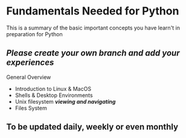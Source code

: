 # Fundamentals Needed for Python 
 This is a summary of the basic important concepts you have learn't in preparation for Python

## ***Please create your own branch and add your experiences***

General Overview
* Introduction to Linux & MacOS
* Shells & Desktop Environments
* Unix filesystem
***viewing and navigating***
* Files System

## To be updated daily, weekly or even monthly
